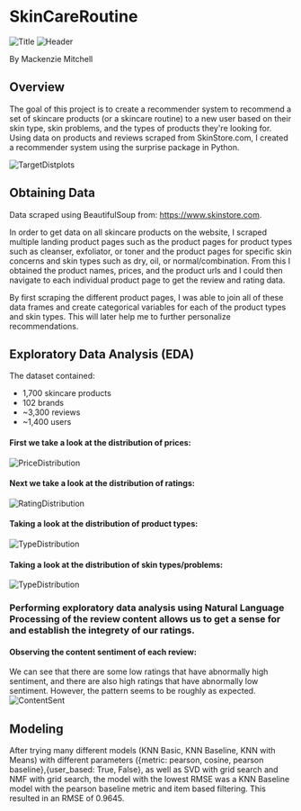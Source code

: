 # SkinCareRoutine
![Title](https://github.com/mackenziemitchell6/SkinCareRoutine/blob/master/Visuals/Screen%20Shot%202019-11-14%20at%201.36.46%20PM.png "Title") 
![Header](https://github.com/mackenziemitchell6/SkinCareRoutine/blob/master/dash_package/static/washing-face.jpg "Header") 

By Mackenzie Mitchell

## Overview

The goal of this project is to create a recommender system to recommend a set of skincare products (or a skincare routine) to a new user based on their skin type, skin problems, and the types of products they're looking for. Using data on products and reviews scraped from SkinStore.com, I created a recommender system using the surprise package in Python. 

![TargetDistplots](https://github.com/mackenziemitchell6/SkinCareRoutine/blob/master/Visuals/VennDiagram_AllBrands.png "All Brand Distribution")
## Obtaining Data
Data scraped using BeautifulSoup from:
https://www.skinstore.com.

In order to get data on all skincare products on the website, I scraped multiple landing product pages such as the product pages for product types such as cleanser, exfoliator, or toner and the product pages for specific skin concerns and skin types such as dry, oil, or normal/combination. From this I obtained the product names, prices, and the product urls and I could then navigate to each individual product page to get the review and rating data. 

By first scraping the different product pages, I was able to join all of these data frames and create categorical variables for each of the product types and skin types. This will later help me to further personalize recommendations. 

## Exploratory Data Analysis (EDA)

The dataset contained:
-  1,700 skincare products
-  102 brands
- ~3,300 reviews
- ~1,400 users

#### First we take a look at the distribution of prices:
![PriceDistribution](https://github.com/mackenziemitchell6/SkinCareRoutine/blob/master/Visuals/AllPricesDistribution.png "All Prices Distribution")

#### Next we take a look at the distribution of ratings:
![RatingDistribution](https://github.com/mackenziemitchell6/SkinCareRoutine/blob/master/Visuals/AllRatingsDistribution.png "All Ratings Distribution")

#### Taking a look at the distribution of product types:
![TypeDistribution](https://github.com/mackenziemitchell6/SkinCareRoutine/blob/master/Visuals/allDataTypesHistogram.png "All Product Types Distribution")

#### Taking a look at the distribution of skin types/problems:
![TypeDistribution](https://github.com/mackenziemitchell6/SkinCareRoutine/blob/master/Visuals/allDataProblemsHistogram.png "All Skin Types/Problems Distribution")

### Performing exploratory data analysis using Natural Language Processing of the review content allows us to get a sense for and establish the integrety of our ratings.

#### Observing the content sentiment of each review:
We can see that there are some low ratings that have abnormally high sentiment, and there are also high ratings that have abnormally low sentiment. However, the pattern seems to be roughly as expected.
![ContentSent](https://github.com/mackenziemitchell6/SkinCareRoutine/blob/master/Visuals/RatingSentimentPlot.png "Content Sent")

## Modeling
After trying many different models (KNN Basic, KNN Baseline, KNN with Means) with different parameters ({metric: pearson, cosine, pearson baseline},{user_based: True, False}, as well as SVD with grid search and NMF with grid search, the model with the lowest RMSE was a KNN Baseline model with the pearson baseline metric and item based filtering. 
  This resulted in an RMSE of 0.9645. 

